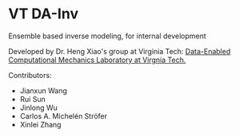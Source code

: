 VT DA-Inv
=========
Ensemble based inverse modeling, for internal development


Developed by Dr. Heng Xiao's group at Virginia Tech: [Data-Enabled Computational Mechanics Laboratory at Virgnia Tech.](https://www.aoe.vt.edu/people/faculty/xiaoheng/personal-page.html)

Contributors:
* Jianxun Wang
* Rui Sun
* Jinlong Wu
* Carlos A. Michelén Ströfer
* Xinlei Zhang


